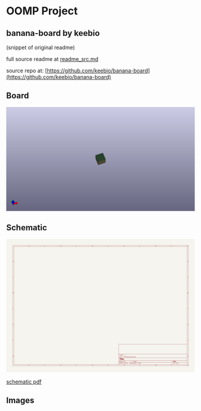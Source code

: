 # OOMP Project  
## banana-board  by keebio  
  
(snippet of original readme)  
  
  
  full source readme at [readme_src.md](readme_src.md)  
  
source repo at: [https://github.com/keebio/banana-board](https://github.com/keebio/banana-board)  
## Board  
  
[![working_3d.png](working_3d_600.png)](working_3d.png)  
## Schematic  
  
[![working_schematic.png](working_schematic_600.png)](working_schematic.png)  
  
[schematic pdf](working_schematic.pdf)  
## Images  
